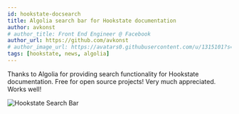 ```yaml
---
id: hookstate-docsearch
title: Algolia search bar for Hookstate documentation 
author: avkonst
# author_title: Front End Engineer @ Facebook
author_url: https://github.com/avkonst
# author_image_url: https://avatars0.githubusercontent.com/u/1315101?s=400&v=4
tags: [hookstate, news, algolia]
---
```


Thanks to Algolia for providing search functionality for Hookstate documentation. Free for open source projects! Very much appreciated. Works well!

![Hookstate Search Bar](/img/blog/2020-07-17-picture.png 'Hookstate Search Bar')